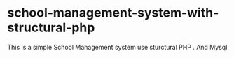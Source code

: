 # school-management-system-with-structural-php
This is a simple School Management system use sturctural PHP . And Mysql
